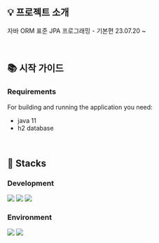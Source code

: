 ## 💡 프로젝트 소개

자바 ORM 표준 JPA 프로그래밍 - 기본편
23.07.20 ~

<br />

## 📚 시작 가이드

### Requirements

For building and running the application you need:

- java 11
- h2 database

<br>

## :frog: Stacks

### Development

<img src="https://img.shields.io/badge/INTELLIJ IDEA-000000?style=flat-square&logo=intellijidea&logoColor=white"> <img src="https://img.shields.io/badge/GIT-F05032?style=flat-square&logo=git&logoColor=white"> <img src="https://img.shields.io/badge/GITHUB-181717?style=flat-square&logo=github&logoColor=white">

### Environment

<img src="https://img.shields.io/badge/JDK-FFFFFF?style=flat-square&logo=openjdk&logoColor=black"> <img src="https://img.shields.io/badge/H2%20Database-0000FF?style=flat-square">
